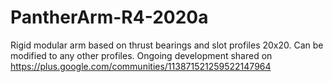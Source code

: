 # PantherArm-R4-2020a
Rigid modular arm based on thrust bearings and slot profiles 20x20. Can be modified to any other profiles.
Ongoing development shared on https://plus.google.com/communities/113871521259522147964
